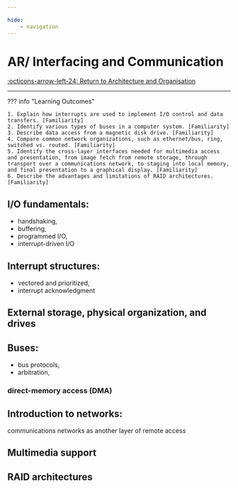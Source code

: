 ```yaml
---

hide:
    - navigation 
---
```

# AR/ Interfacing and Communication

[:octicons-arrow-left-24: Return to Architecture and Organisation](/Bodies-of-Knowledge/Architecture-Organisation/)

---

??? info "Learning Outcomes"

    1. Explain how interrupts are used to implement I/O control and data transfers. [Familiarity]
    2. Identify various types of buses in a computer system. [Familiarity]
    3. Describe data access from a magnetic disk drive. [Familiarity]
    4. Compare common network organizations, such as ethernet/bus, ring, switched vs. routed. [Familiarity]
    5. Identify the cross-layer interfaces needed for multimedia access and presentation, from image fetch from remote storage, through transport over a communications network, to staging into local memory, and final presentation to a graphical display. [Familiarity]
    6. Describe the advantages and limitations of RAID architectures. [Familiarity]

## I/O fundamentals: 

- handshaking, 
- buffering, 
- programmed I/O, 
- interrupt-driven I/O
  
## Interrupt structures: 

- vectored and prioritized, 
- interrupt acknowledgment
  
## External storage, physical organization, and drives

## Buses: 

- bus protocols, 
- arbitration,
   
### direct-memory access (DMA)

## Introduction to networks: 

communications networks as another layer of remote access

## Multimedia support

## RAID architectures